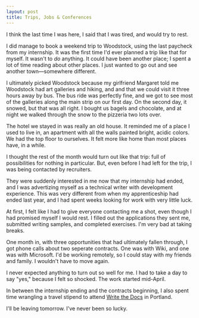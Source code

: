 ```yaml
---
layout: post
title: Trips, Jobs & Conferences
---
```


I think the last time I was here, I said that I was tired, and would try to rest. 

I did manage to book a weekend trip to Woodstock, using the last paycheck from my internship. It was the first time I'd ever planned a trip like that for myself. It wasn't to _do_ anything. It could have been another place; I spent a lot of time reading about other places. I just wanted to go out and see another town—somewhere different. 

I ultimately picked Woodstock because my girlfriend Margaret told me Woodstock had art galleries and hiking, and and that we could visit it three hours away by bus. The bus ride was perfectly fine, and we got to see most of the galleries along the main strip on our first day. On the second day, it snowed, but that was all right. I bought us bagels and chocolate, and at night we walked through the snow to the pizzeria two lots over. 

The hotel we stayed in was really an old house. It reminded me of a place I used to live in, an apartment with all the walls painted bright, acidic colors. We had the top floor to ourselves. It felt more like home than most places have, in a while.

I thought the rest of the month would turn out like that trip: full of possibilities for nothing in particular. But, even before I had left for the trip, I was being contacted by recruiters. 

They were suddenly interested in me now that my internship had ended, and I was advertizing myself as a technical writer with development experience. This was very different from when my apprenticeship had ended last year, and I had spent weeks looking for work with very little luck.

At first, I felt like I had to give everyone contacting me a shot, even though I had promised myself I would rest. I filled out the applications they sent me, submitted writing samples, and completed exercises. I'm very bad at taking breaks.

One month in, with three opportunities that had ultimately fallen through, I got phone calls about two seperate contracts. One was with Wiki, and one was with Microsoft. I'd be working remotely, so I could stay with my friends and family. I wouldn't have to move again.

I never expected anything to turn out so well for me. I had to take a day to say "yes," because I felt so shocked. The work started mid-April.

In between the internship ending and the contracts beginning, I also spent time wrangling a travel stipend to attend [Write the Docs](https://www.writethedocs.org/conf/portland/2019/) in Portland. 

I'll be leaving tomorrow. I've never been so lucky.
